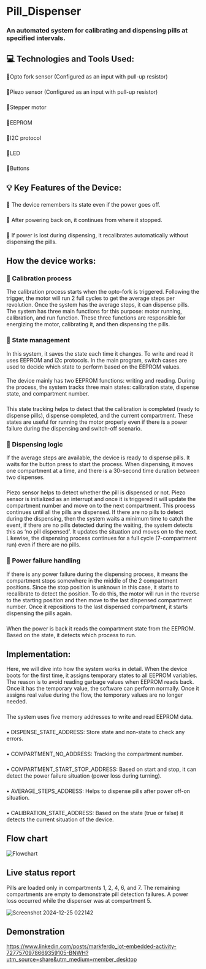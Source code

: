 # Pill_Dispenser
### An automated system for calibrating and dispensing pills at specified intervals.
## 💻 Technologies and Tools Used:
💠Opto fork sensor (Configured as an input with pull-up resistor)
###
💠Piezo sensor (Configured as an input with pull-up resistor)
### 
💠Stepper motor
### 
💠EEPROM
### 
💠I2C protocol
### 
💠LED
### 
💠Buttons
## 💡 Key Features of the Device:
###  
💠 The device remembers its state even if the power goes off.
### 
💠 After powering back on, it continues from where it stopped. 
### 
💠 If power is lost during dispensing, it recalibrates automatically without dispensing the pills. 
## How the device works: 
### 💠 Calibration process
The calibration process starts when the opto-fork is triggered. Following the trigger, the motor will run 2 full cycles to get the average steps per revolution. Once the system has the average steps, it can dispense pills. The system has three main functions for this purpose: motor running, calibration, and run function. These three functions are responsible for energizing the motor, calibrating it, and then dispensing the pills.
### 💠 State management
In this system, it saves the state each time it changes. To write and read it uses EEPROM and i2c protocols. In the main program, switch cases are used to decide which state to perform based on the EEPROM values.
####
The device mainly has two EEPROM functions: writing and reading. During the process, the system tracks three main states: calibration state, dispense state, and compartment number. 
###
This state tracking helps to detect that the calibration is completed (ready to dispense pills), dispense completed, and the current compartment. These states are useful for running the motor properly even if there is a power failure during the dispensing and switch-off scenario.
### 💠 Dispensing logic 
If the average steps are available, the device is ready to dispense pills. It waits for the button press to start the process. When dispensing, it moves one compartment at a time, and there is a 30-second time duration between two dispenses.
###
Piezo sensor helps to detect whether the pill is dispensed or not. Piezo sensor is initialized as an interrupt and once it is triggered it will update the compartment number and move on to the next compartment. This process continues until all the pills are dispensed. If there are no pills to detect during the dispensing, then the system waits a minimum time to catch the event, if there are no pills detected during the waiting, the system detects this as ‘no pill dispensed’. It updates the situation and moves on to the next. Likewise, the dispensing process continues for a full cycle (7-compartment run) even 
if there are no pills. 
### 💠 Power failure handling 
If there is any power failure during the dispensing process, it means the compartment stops 
somewhere in the middle of the 2 compartment positions. Since the stop position is unknown in this case, it starts to recalibrate to detect the position. To do this, the motor will run in the reverse to the starting position and then move to the last dispensed compartment number. Once it repositions to the last dispensed compartment, it starts dispensing the pills again.
###
When the power is back it reads the compartment state from the EEPROM. Based on the state, it 
detects which process to run.
## Implementation: 
Here, we will dive into how the system works in detail. When the device boots for the first time, it assigns temporary states to all EEPROM variables. The reason is to avoid reading garbage values when EEPROM reads back. Once it has the temporary value, the software can perform normally. Once it assigns real value during the flow, the temporary values are no longer needed.
### 
The system uses five memory addresses to write and read EEPROM data.
### 
• DISPENSE_STATE_ADDRESS: Store state and non-state to check any errors. 
###
• COMPARTMENT_NO_ADDRESS: Tracking the compartment number. 
###
• COMPARTMENT_START_STOP_ADDRESS: Based on start and stop, it can detect the power 
failure situation (power loss during turning). 
###
• AVERAGE_STEPS_ADDRESS: Helps to dispense pills after power off-on situation. 
###
• CALIBRATION_STATE_ADDRESS: Based on the state (true or false) it detects the current 
situation of the device.
## Flow chart
![Flowchart](https://github.com/user-attachments/assets/c1d01f62-ee6b-4523-8919-c1785f84fb94)
## Live status report
Pills are loaded only in compartments 1, 2, 4, 6, and 7. The remaining compartments are empty to demonstrate pill detection failures. A power loss occurred while the dispenser was at compartment 5.

![Screenshot 2024-12-25 022142](https://github.com/user-attachments/assets/518eafc2-a7cb-4951-b28f-435d0ba513d0)
## Demonstration
https://www.linkedin.com/posts/markferdo_iot-embedded-activity-7277570978669359105-BNWH?utm_source=share&utm_medium=member_desktop
